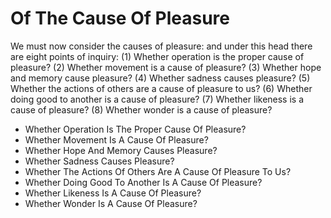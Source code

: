 # Of The Cause Of Pleasure

We must now consider the causes of pleasure: and under this head there are eight points of inquiry:
(1) Whether operation is the proper cause of pleasure?
(2) Whether movement is a cause of pleasure?
(3) Whether hope and memory cause pleasure?
(4) Whether sadness causes pleasure?
(5) Whether the actions of others are a cause of pleasure to us?
(6) Whether doing good to another is a cause of pleasure?
(7) Whether likeness is a cause of pleasure?
(8) Whether wonder is a cause of pleasure?

* Whether Operation Is The Proper Cause Of Pleasure?
* Whether Movement Is A Cause Of Pleasure?
* Whether Hope And Memory Causes Pleasure?
* Whether Sadness Causes Pleasure?
* Whether The Actions Of Others Are A Cause Of Pleasure To Us?
* Whether Doing Good To Another Is A Cause Of Pleasure?
* Whether Likeness Is A Cause Of Pleasure?
* Whether Wonder Is A Cause Of Pleasure?